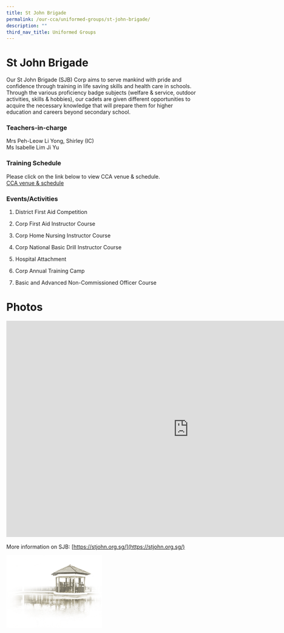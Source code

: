 ```yaml
---
title: St John Brigade
permalink: /our-cca/uniformed-groups/st-john-brigade/
description: ""
third_nav_title: Uniformed Groups
---
```

# **St John Brigade**
Our St John Brigade (SJB) Corp aims to serve mankind with pride and confidence through training in life saving skills and health care in schools. Through the various proficiency badge subjects (welfare &amp; service, outdoor activities, skills &amp; hobbies), our cadets are given different opportunities to acquire the necessary knowledge that will prepare them for higher education and careers beyond secondary school.


### Teachers-in-charge

Mrs Peh-Leow Li Yong, Shirley (IC)   
Ms&nbsp;Isabelle Lim Ji Yu   


### Training Schedule
Please click on the link below to view CCA venue &amp; schedule.&nbsp;  
[CCA venue &amp; schedule](/our-cca/cca/cca-venue-schedule/)

### Events/Activities

1. District First Aid Competition

2. Corp First Aid Instructor Course

3. Corp Home Nursing Instructor Course

4. Corp National Basic Drill Instructor Course&nbsp;

5. Hospital Attachment

6. Corp Annual Training Camp&nbsp;

7. Basic and Advanced Non-Commissioned Officer Course

# Photos
<iframe allowfullscreen="true" height="569" width="960" frameborder="0" src="https://docs.google.com/presentation/d/e/2PACX-1vSCgpelhu2ptl7dp_CCp_yYEI4BpibSbsj3xgXonRJf1yodWOgMyD1qFJLxOsGCSBi-yhkbznco4v6a/embed?start=true&amp;loop=true&amp;delayms=5000"></iframe>


More information on SJB: [https://stjohn.org.sg/](https://stjohn.org.sg/)

<img style="width:50%" src="/images/pavilion.png">